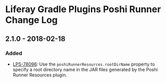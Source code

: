 # Liferay Gradle Plugins Poshi Runner Change Log

## 2.1.0 - 2018-02-18

### Added
- [LPS-78096]: Use the `poshiRunnerResources.rootDirName` property to specify a
root directory name in the JAR files generated by the Poshi Runner Resources
plugin.

[LPS-78096]: https://issues.liferay.com/browse/LPS-78096